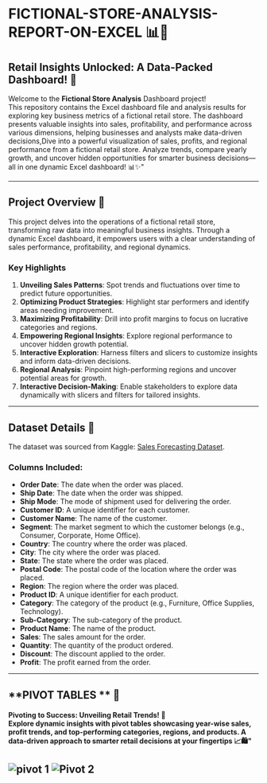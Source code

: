 # FICTIONAL-STORE-ANALYSIS-REPORT-ON-EXCEL 📊🛒

## Retail Insights Unlocked: A Data-Packed Dashboard! 🚀
Welcome to the **Fictional Store Analysis** Dashboard project!  
This repository contains the Excel dashboard file and analysis results for exploring key business metrics of a fictional retail store. The dashboard presents valuable insights into sales, profitability, and performance across various dimensions, helping businesses and analysts make data-driven decisions,Dive into a powerful visualization of sales, profits, and regional performance from a fictional retail store. Analyze trends, compare yearly growth, and uncover hidden opportunities for smarter business decisions—all in one dynamic Excel dashboard! 📊✨"

---

## **Project Overview** 📝  

This project delves into the operations of a fictional retail store, transforming raw data into meaningful business insights. Through a dynamic Excel dashboard, it empowers users with a clear understanding of sales performance, profitability, and regional dynamics.

### **Key Highlights**  
1. **Unveiling Sales Patterns**: Spot trends and fluctuations over time to predict future opportunities.  
2. **Optimizing Product Strategies**: Highlight star performers and identify areas needing improvement.  
3. **Maximizing Profitability**: Drill into profit margins to focus on lucrative categories and regions.  
4. **Empowering Regional Insights**: Explore regional performance to uncover hidden growth potential.  
5. **Interactive Exploration**: Harness filters and slicers to customize insights and inform data-driven decisions.  
6. **Regional Analysis**: Pinpoint high-performing regions and uncover potential areas for growth.  
7. **Interactive Decision-Making**: Enable stakeholders to explore data dynamically with slicers and filters for tailored insights.  

---
## **Dataset Details** 📁  

The dataset was sourced from Kaggle: [Sales Forecasting Dataset](https://www.kaggle.com/datasets/rohitsahoo/sales-forecasting).  

### **Columns Included**:  
- **Order Date**: The date when the order was placed.  
- **Ship Date**: The date when the order was shipped.  
- **Ship Mode**: The mode of shipment used for delivering the order.  
- **Customer ID**: A unique identifier for each customer.  
- **Customer Name**: The name of the customer.  
- **Segment**: The market segment to which the customer belongs (e.g., Consumer, Corporate, Home Office).  
- **Country**: The country where the order was placed.  
- **City**: The city where the order was placed.  
- **State**: The state where the order was placed.  
- **Postal Code**: The postal code of the location where the order was placed.  
- **Region**: The region where the order was placed.  
- **Product ID**: A unique identifier for each product.  
- **Category**: The category of the product (e.g., Furniture, Office Supplies, Technology).  
- **Sub-Category**: The sub-category of the product.  
- **Product Name**: The name of the product.  
- **Sales**: The sales amount for the order.  
- **Quantity**: The quantity of the product ordered.  
- **Discount**: The discount applied to the order.  
- **Profit**: The profit earned from the order.  

---
## **PIVOT TABLES ** 🔢

<H4> Pivoting to Success: Unveiling Retail Trends! 🎯<br/>
Explore dynamic insights with pivot tables showcasing year-wise sales, profit trends, and top-performing categories, regions, and products. A data-driven approach to smarter retail decisions at your fingertips 📈🛍️"</H4>

![pivot 1](https://github.com/user-attachments/assets/45b09720-1b0e-4a41-8c16-c2dd3c2cb804)
![Pivot 2](https://github.com/user-attachments/assets/fe7dd48d-ab55-4462-8084-31cd5863ad0c)
---

